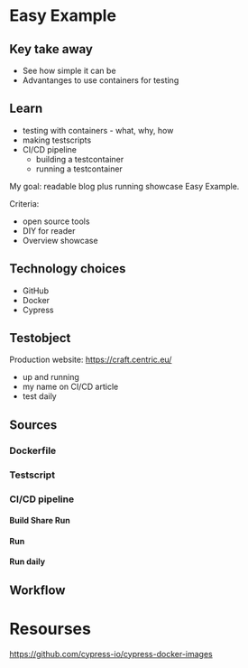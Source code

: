 # Easy Example

## Key take away
- See how simple it can be
- Advantanges to use containers for testing

## Learn
- testing with containers - what, why, how
- making testscripts
- CI/CD pipeline
  -   building a testcontainer
  -   running a testcontainer

My goal: readable blog plus running showcase Easy Example. 

Criteria:
- open source tools
- DIY for reader
- Overview showcase

## Technology choices
- GitHub
- Docker
- Cypress

## Testobject
Production website: https://craft.centric.eu/
- up and running
- my name on CI/CD article
- test daily

## Sources
### Dockerfile
### Testscript
### CI/CD pipeline
#### Build Share Run
#### Run 
#### Run daily

## Workflow

# Resourses
https://github.com/cypress-io/cypress-docker-images 
